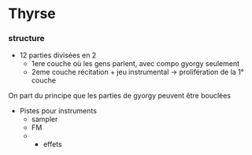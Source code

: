 # Thyrse

### structure

* 12 parties divisées en 2
    * 1ere couche où les gens parlent, avec compo gyorgy seulement
    * 2eme couche récitation + jeu instrumental -> prolifération de la 1° couche

On part du principe que les parties de gyorgy peuvent être bouclées

* Pistes pour instruments
    * sampler
    * FM
    * + effets